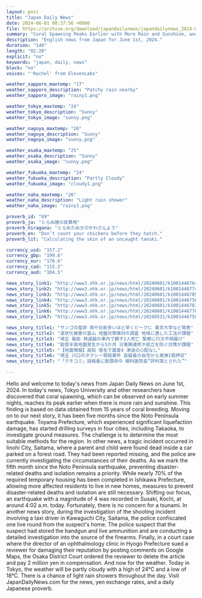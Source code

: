 ```yaml
---
layout: post
title: "Japan Daily News"
date: 2024-06-01 08:37:56 +0900
file: https://archive.org/download/japandailynews/japandailynews_2024-06-01.mp3
summary: "Coral Spawning Peaks Earlier with More Rain and Sunshine, and Toyama Investigates Ground Measures for Liquefaction Damage, & more…"
description: "English news from Japan for June 1st, 2024."
duration: "140"
length: "02:20"
explicit: "no"
keywords: "japan, daily, news"
block: "no"
voices: "'Rachel' from ElevenLabs"

weather_sapporo_maxtemp: "17"
weather_sapporo_description: "Patchy rain nearby"
weather_sapporo_image: "rainy1.png"

weather_tokyo_maxtemp: "24"
weather_tokyo_description: "Sunny"
weather_tokyo_image: "sunny.png"

weather_nagoya_maxtemp: "26"
weather_nagoya_description: "Sunny"
weather_nagoya_image: "sunny.png"

weather_osaka_maxtemp: "25"
weather_osaka_description: "Sunny"
weather_osaka_image: "sunny.png"

weather_fukuoka_maxtemp: "24"
weather_fukuoka_description: "Partly Cloudy"
weather_fukuoka_image: "cloudy1.png"

weather_naha_maxtemp: "26"
weather_naha_description: "Light rain shower"
weather_naha_image: "rainy1.png"

proverb_id: "69"
proverb_ja: "とらぬ狸の皮算用"
proverb_hiragana: "とらぬたぬきのかわざんよう"
proverb_en: "Don’t count your chickens before they hatch."
proverb_lit: "Calculating the skin of an uncaught tanuki."

currency_usd: "157.2"
currency_gbp: "199.6"
currency_eur: "170.6"
currency_cad: "115.2"
currency_aud: "104.5"

news_story_link1: "http://www3.nhk.or.jp/news/html/20240601/k10014467641000.html"
news_story_link2: "http://www3.nhk.or.jp/news/html/20240601/k10014467741000.html"
news_story_link3: "http://www3.nhk.or.jp/news/html/20240601/k10014467851000.html"
news_story_link4: "http://www3.nhk.or.jp/news/html/20240601/k10014467561000.html"
news_story_link5: "http://www3.nhk.or.jp/news/html/20240601/k10014467831000.html"
news_story_link6: "http://www3.nhk.or.jp/news/html/20240601/k10014467761000.html"
news_story_link7: "http://www3.nhk.or.jp/news/html/20240531/k10014467581000.html"

news_story_title1: "サンゴの産卵 雨や日射多いほど早くピークに 東京大学など発表"
news_story_title2: "液状化被害の富山 地盤対策検討の調査 地域に適した工法が課題"
news_story_title3: "埼玉 飯能 林道脇の車内で親子2人死亡 警察に行方不明届け"
news_story_title4: "能登半島地震発生から5か月 災害関連死や孤立を防ぐ対策が課題"
news_story_title5: "【地震情報】高知 宿毛で震度4 津波の心配なし"
news_story_title6: "埼玉 川口のタクシー発砲事件 容疑者の自宅から実弾1発押収"
news_story_title7: "「クチコミ」投稿者に賠償命令 眼科医院長“評判落とされた”"

---
```


Hello and welcome to today's news from Japan Daily News on June 1st, 2024. In today's news, Tokyo University and other researchers have discovered that coral spawning, which can be observed on early summer nights, reaches its peak earlier when there is more rain and sunshine. This finding is based on data obtained from 15 years of coral breeding. Moving on to our next story, it has been five months since the Noto Peninsula earthquake. Toyama Prefecture, which experienced significant liquefaction damage, has started drilling surveys in four cities, including Takaoka, to investigate ground measures. The challenge is to determine the most suitable methods for the region. In other news, a tragic incident occurred in Iinohi City, Saitama, where a parent and child were found dead inside a car parked on a forest road. They had been reported missing, and the police are currently investigating the circumstances of their deaths. As we mark the fifth month since the Noto Peninsula earthquake, preventing disaster-related deaths and isolation remains a priority. While nearly 70% of the required temporary housing has been completed in Ishikawa Prefecture, allowing more affected residents to live in new homes, measures to prevent disaster-related deaths and isolation are still necessary. Shifting our focus, an earthquake with a magnitude of 4 was recorded in Susaki, Kochi, at around 4:02 a.m. today. Fortunately, there is no concern for a tsunami. In another news story, during the investigation of the shooting incident involving a taxi driver in Kawaguchi City, Saitama, the police confiscated one live round from the suspect's home. The police suspect that the suspect had stored the handgun and live ammunition and are conducting a detailed investigation into the source of the firearms. Finally, in a court case where the director of an ophthalmology clinic in Hyogo Prefecture sued a reviewer for damaging their reputation by posting comments on Google Maps, the Osaka District Court ordered the reviewer to delete the article and pay 2 million yen in compensation. And now for the weather. Today in Tokyo, the weather will be partly cloudy with a high of 24°C and a low of 18°C. There is a chance of light rain showers throughout the day.  Visit JapanDailyNews.com for the news, yen exchange rates, and a daily Japanese proverb.
